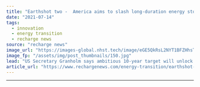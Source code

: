 ```yaml
---
title: "Earthshot two -  America aims to slash long-duration energy storage costs by 90%"
date: "2021-07-14"
tags: 
  - innovation
  - energy transition
  - recharge news
source: "recharge news"
image_url: "https://images-global.nhst.tech/image/eGE5QkRsL2NYT1BFZHhsTnJsQ1RKWWN3Si8yOC9pOWpFb2Q4RFhwV1lOaz0=/nhst/binary/827014bc18c62a67bd6b73401ba38d9b"
image_fp: "/assets/img/post_thumbnails/150.jpg"
lead: "US Secretary Granholm says ambitious 10-year target will unlock alternatives to pumped hydro as America seeks to store massive amounts of wind and solar power"
article_url: "https://www.rechargenews.com/energy-transition/earthshot-two-america-aims-to-slash-long-duration-energy-storage-costs-by-90-/2-1-1040160"
---
```


---
